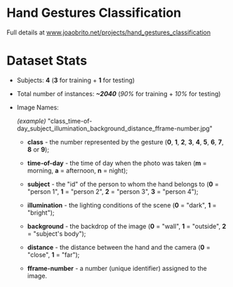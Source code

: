 # Hand Gestures Classification
Full details at www.joaobrito.net/projects/hand_gestures_classification

# Dataset Stats
* Subjects: **4** (**3** for training + **1** for testing)
* Total number of instances: ***~2040*** (*90%* for training + *10%* for testing)

* Image Names:
    
    *(example)* "class_time-of-day_subject_illumination_background_distance_fframe-number.jpg"
        
    * **class** - the number represented by the gesture (**0**, **1**, **2**, **3**, **4**, **5**, **6**, **7**, **8** or **9**);

    * **time-of-day** - the time of day when the photo was taken (**m** = morning, **a** = afternoon, **n** = night);

    * **subject** - the "id" of the person to whom the hand belongs to (**0** = "person 1", **1** = "person 2", **2** = "person 3", **3** = "person 4");

    * **illumination** - the lighting conditions of the scene (**0** = "dark", **1** = "bright");

    * **background** - the backdrop of the image (**0** = "wall", **1** = "outside", **2** = "subject's body");

    * **distance** - the distance between the hand and the camera (**0** = "close", **1** = "far");

    * **fframe-number** - a number (unique identifier) assigned to the image.
